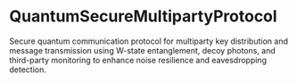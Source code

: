 # QuantumSecureMultipartyProtocol
Secure quantum communication protocol for multiparty key distribution and message transmission using W-state entanglement, decoy photons, and third-party monitoring to enhance noise resilience and eavesdropping detection.
